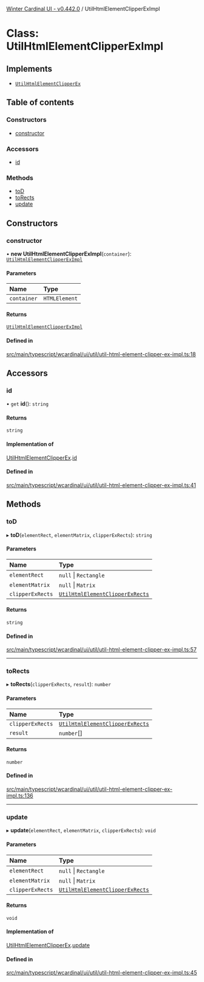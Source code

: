 [Winter Cardinal UI - v0.442.0](../index.md) / UtilHtmlElementClipperExImpl

# Class: UtilHtmlElementClipperExImpl

## Implements

- [`UtilHtmlElementClipperEx`](../interfaces/UtilHtmlElementClipperEx.md)

## Table of contents

### Constructors

- [constructor](UtilHtmlElementClipperExImpl.md#constructor)

### Accessors

- [id](UtilHtmlElementClipperExImpl.md#id)

### Methods

- [toD](UtilHtmlElementClipperExImpl.md#tod)
- [toRects](UtilHtmlElementClipperExImpl.md#torects)
- [update](UtilHtmlElementClipperExImpl.md#update)

## Constructors

### constructor

• **new UtilHtmlElementClipperExImpl**(`container`): [`UtilHtmlElementClipperExImpl`](UtilHtmlElementClipperExImpl.md)

#### Parameters

| Name | Type |
| :------ | :------ |
| `container` | `HTMLElement` |

#### Returns

[`UtilHtmlElementClipperExImpl`](UtilHtmlElementClipperExImpl.md)

#### Defined in

[src/main/typescript/wcardinal/ui/util/util-html-element-clipper-ex-impl.ts:18](https://github.com/winter-cardinal/winter-cardinal-ui/blob/v0.442.0/src/main/typescript/wcardinal/ui/util/util-html-element-clipper-ex-impl.ts#L18)

## Accessors

### id

• `get` **id**(): `string`

#### Returns

`string`

#### Implementation of

[UtilHtmlElementClipperEx](../interfaces/UtilHtmlElementClipperEx.md).[id](../interfaces/UtilHtmlElementClipperEx.md#id)

#### Defined in

[src/main/typescript/wcardinal/ui/util/util-html-element-clipper-ex-impl.ts:41](https://github.com/winter-cardinal/winter-cardinal-ui/blob/v0.442.0/src/main/typescript/wcardinal/ui/util/util-html-element-clipper-ex-impl.ts#L41)

## Methods

### toD

▸ **toD**(`elementRect`, `elementMatrix`, `clipperExRects`): `string`

#### Parameters

| Name | Type |
| :------ | :------ |
| `elementRect` | ``null`` \| `Rectangle` |
| `elementMatrix` | ``null`` \| `Matrix` |
| `clipperExRects` | [`UtilHtmlElementClipperExRects`](../interfaces/UtilHtmlElementClipperExRects.md) |

#### Returns

`string`

#### Defined in

[src/main/typescript/wcardinal/ui/util/util-html-element-clipper-ex-impl.ts:57](https://github.com/winter-cardinal/winter-cardinal-ui/blob/v0.442.0/src/main/typescript/wcardinal/ui/util/util-html-element-clipper-ex-impl.ts#L57)

___

### toRects

▸ **toRects**(`clipperExRects`, `result`): `number`

#### Parameters

| Name | Type |
| :------ | :------ |
| `clipperExRects` | [`UtilHtmlElementClipperExRects`](../interfaces/UtilHtmlElementClipperExRects.md) |
| `result` | `number`[] |

#### Returns

`number`

#### Defined in

[src/main/typescript/wcardinal/ui/util/util-html-element-clipper-ex-impl.ts:136](https://github.com/winter-cardinal/winter-cardinal-ui/blob/v0.442.0/src/main/typescript/wcardinal/ui/util/util-html-element-clipper-ex-impl.ts#L136)

___

### update

▸ **update**(`elementRect`, `elementMatrix`, `clipperExRects`): `void`

#### Parameters

| Name | Type |
| :------ | :------ |
| `elementRect` | ``null`` \| `Rectangle` |
| `elementMatrix` | ``null`` \| `Matrix` |
| `clipperExRects` | [`UtilHtmlElementClipperExRects`](../interfaces/UtilHtmlElementClipperExRects.md) |

#### Returns

`void`

#### Implementation of

[UtilHtmlElementClipperEx](../interfaces/UtilHtmlElementClipperEx.md).[update](../interfaces/UtilHtmlElementClipperEx.md#update)

#### Defined in

[src/main/typescript/wcardinal/ui/util/util-html-element-clipper-ex-impl.ts:45](https://github.com/winter-cardinal/winter-cardinal-ui/blob/v0.442.0/src/main/typescript/wcardinal/ui/util/util-html-element-clipper-ex-impl.ts#L45)
